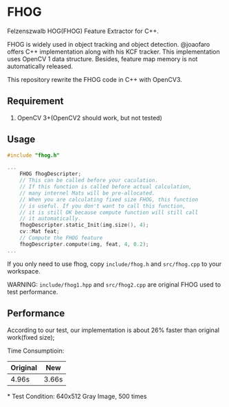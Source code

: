 # FHOG
Felzenszwalb HOG(FHOG) Feature Extractor for C++.

FHOG is widely used in object tracking and object detection. @joaofaro offers C++ implementation along with his KCF tracker. This implementation uses OpenCV 1 data structure. Besides, feature map memory is not automatically released.

This repository rewrite the FHOG code in C++ with OpenCV3.

## Requirement
1. OpenCV 3+(OpenCV2 should work, but not tested)

## Usage

```C++
#include "fhog.h"

...
    FHOG fhogDescripter;
    // This can be called before your caculation.
    // If this function is called before actual calculation,
    // many internel Mats will be pre-allocated.
    // When you are calculating fixed size FHOG, this function 
    // is useful. If you don't want to call this function,
    // it is still OK because compute function will still call
    // it automatically.
    fhogDescripter.static_Init(img.size(), 4);
    cv::Mat feat;
    // Compute the FHOG feature
    fhogDescripter.compute(img, feat, 4, 0.2);
...

```

If you only need to use fhog, copy ```include/fhog.h``` and ```src/fhog.cpp``` to your workspace. 

WARNING: ```include/fhog1.hpp``` and ```src/fhog2.cpp``` are original FHOG used to test performance.

## Performance
According to our test, our implementation is about 26% faster than original work(fixed size);

Time Consumptioin:

| Original |  New  |
|----------|-------|
| 4.96s    | 3.66s |

\* Test Condition: 640x512 Gray Image, 500 times
